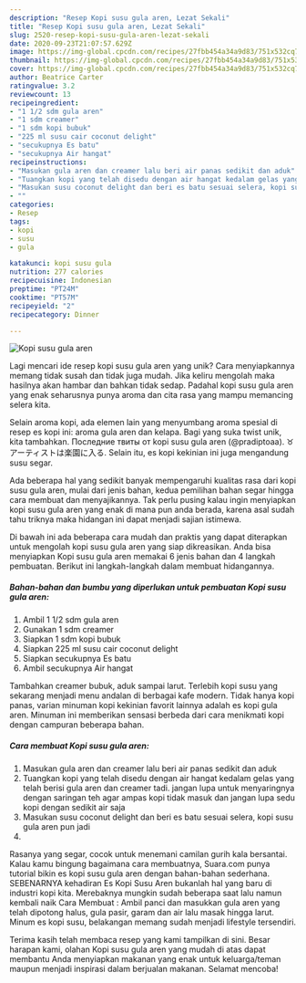 ```yaml
---
description: "Resep Kopi susu gula aren, Lezat Sekali"
title: "Resep Kopi susu gula aren, Lezat Sekali"
slug: 2520-resep-kopi-susu-gula-aren-lezat-sekali
date: 2020-09-23T21:07:57.629Z
image: https://img-global.cpcdn.com/recipes/27fbb454a34a9d83/751x532cq70/kopi-susu-gula-aren-foto-resep-utama.jpg
thumbnail: https://img-global.cpcdn.com/recipes/27fbb454a34a9d83/751x532cq70/kopi-susu-gula-aren-foto-resep-utama.jpg
cover: https://img-global.cpcdn.com/recipes/27fbb454a34a9d83/751x532cq70/kopi-susu-gula-aren-foto-resep-utama.jpg
author: Beatrice Carter
ratingvalue: 3.2
reviewcount: 13
recipeingredient:
- "1 1/2 sdm gula aren"
- "1 sdm creamer"
- "1 sdm kopi bubuk"
- "225 ml susu cair coconut delight"
- "secukupnya Es batu"
- "secukupnya Air hangat"
recipeinstructions:
- "Masukan gula aren dan creamer lalu beri air panas sedikit dan aduk"
- "Tuangkan kopi yang telah disedu dengan air hangat kedalam gelas yang telah berisi gula aren dan creamer tadi. jangan lupa untuk menyaringnya dengan saringan teh agar ampas kopi tidak masuk dan jangan lupa sedu kopi dengan sedikit air saja"
- "Masukan susu coconut delight dan beri es batu sesuai selera, kopi susu gula aren pun jadi"
- ""
categories:
- Resep
tags:
- kopi
- susu
- gula

katakunci: kopi susu gula 
nutrition: 277 calories
recipecuisine: Indonesian
preptime: "PT24M"
cooktime: "PT57M"
recipeyield: "2"
recipecategory: Dinner

---
```



![Kopi susu gula aren](https://img-global.cpcdn.com/recipes/27fbb454a34a9d83/751x532cq70/kopi-susu-gula-aren-foto-resep-utama.jpg)

Lagi mencari ide resep kopi susu gula aren yang unik? Cara menyiapkannya memang tidak susah dan tidak juga mudah. Jika keliru mengolah maka hasilnya akan hambar dan bahkan tidak sedap. Padahal kopi susu gula aren yang enak seharusnya punya aroma dan cita rasa yang mampu memancing selera kita.

Selain aroma kopi, ada elemen lain yang menyumbang aroma spesial di resep es kopi ini: aroma gula aren dan kelapa. Bagi yang suka twist unik, kita tambahkan. Последние твиты от kopi susu gula aren (@pradiptoaa). ♉ アーティストは楽園に入る. Selain itu, es kopi kekinian ini juga mengandung susu segar.

Ada beberapa hal yang sedikit banyak mempengaruhi kualitas rasa dari kopi susu gula aren, mulai dari jenis bahan, kedua pemilihan bahan segar hingga cara membuat dan menyajikannya. Tak perlu pusing kalau ingin menyiapkan kopi susu gula aren yang enak di mana pun anda berada, karena asal sudah tahu triknya maka hidangan ini dapat menjadi sajian istimewa.


Di bawah ini ada beberapa cara mudah dan praktis yang dapat diterapkan untuk mengolah kopi susu gula aren yang siap dikreasikan. Anda bisa menyiapkan Kopi susu gula aren memakai 6 jenis bahan dan 4 langkah pembuatan. Berikut ini langkah-langkah dalam membuat hidangannya.

<!--inarticleads1-->

##### Bahan-bahan dan bumbu yang diperlukan untuk pembuatan Kopi susu gula aren:

1. Ambil 1 1/2 sdm gula aren
1. Gunakan 1 sdm creamer
1. Siapkan 1 sdm kopi bubuk
1. Siapkan 225 ml susu cair coconut delight
1. Siapkan secukupnya Es batu
1. Ambil secukupnya Air hangat


Tambahkan creamer bubuk, aduk sampai larut. Terlebih kopi susu yang sekarang menjadi menu andalan di berbagai kafe modern. Tidak hanya kopi panas, varian minuman kopi kekinian favorit lainnya adalah es kopi gula aren. Minuman ini memberikan sensasi berbeda dari cara menikmati kopi dengan campuran beberapa bahan. 

<!--inarticleads2-->

##### Cara membuat Kopi susu gula aren:

1. Masukan gula aren dan creamer lalu beri air panas sedikit dan aduk
1. Tuangkan kopi yang telah disedu dengan air hangat kedalam gelas yang telah berisi gula aren dan creamer tadi. jangan lupa untuk menyaringnya dengan saringan teh agar ampas kopi tidak masuk dan jangan lupa sedu kopi dengan sedikit air saja
1. Masukan susu coconut delight dan beri es batu sesuai selera, kopi susu gula aren pun jadi
1. 


Rasanya yang segar, cocok untuk menemani camilan gurih kala bersantai. Kalau kamu bingung bagaimana cara membuatnya, Suara.com punya tutorial bikin es kopi susu gula aren dengan bahan-bahan sederhana. SEBENARNYA kehadiran Es Kopi Susu Aren bukanlah hal yang baru di industri kopi kita. Merebaknya mungkin sudah beberapa saat lalu namun kembali naik Cara Membuat : Ambil panci dan masukkan gula aren yang telah dipotong halus, gula pasir, garam dan air lalu masak hingga larut. Minum es kopi susu, belakangan memang sudah menjadi lifestyle tersendiri. 

Terima kasih telah membaca resep yang kami tampilkan di sini. Besar harapan kami, olahan Kopi susu gula aren yang mudah di atas dapat membantu Anda menyiapkan makanan yang enak untuk keluarga/teman maupun menjadi inspirasi dalam berjualan makanan. Selamat mencoba!
